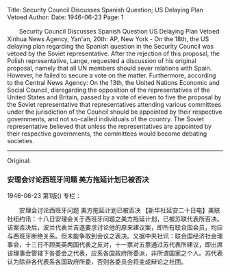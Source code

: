 Title: Security Council Discusses Spanish Question; US Delaying Plan Vetoed
Author:
Date: 1946-06-23
Page: 1

　　Security Council Discusses Spanish Question
    US Delaying Plan Vetoed
    Xinhua News Agency, Yan'an, 20th: AP, New York - On the 18th, the US delaying plan regarding the Spanish question in the Security Council was vetoed by the Soviet representative. After the rejection of this proposal, the Polish representative, Lange, requested a discussion of his original proposal, namely that all UN members should sever relations with Spain. However, he failed to secure a vote on the matter. Furthermore, according to the Central News Agency: On the 13th, the United Nations Economic and Social Council, disregarding the opposition of the representatives of the United States and Britain, passed by a vote of eleven to five the proposal by the Soviet representative that representatives attending various committees under the jurisdiction of the Council should be appointed by their respective governments, and not so-called individuals of the country. The Soviet representative believed that unless the representatives are appointed by their respective governments, the committees would become debating societies.



<hr /> 

Original: 


### 安理会讨论西班牙问题  美方拖延计划已被否决

1946-06-23
第1版()
专栏：

　　安理会讨论西班牙问题
    美方拖延计划已被否决
    【新华社延安二十日电】美联社纽约讯：十八日安理会关于西班牙问题之美方拖延计划，已被苏联代表所否决。该案否决后，波兰代表兰吉遂要求讨论他的原来建议案，即所有联合国会员，均应与西班牙断绝关系。但未能争取到会议之表决。又据中央社讯：联合国经济社会理事会，十三日不顾美英两国代表之反对，十一票对五票通过苏代表所建议，即出席该理事会管辖下各委会之代表，应系各国政府所委派，非所谓国家之个人。苏代表认为除非各代表系各国政府所委，否则各委员会将变成辩论之社团。
